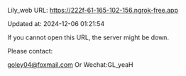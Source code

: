 Lily_web URL: https://222f-61-165-102-156.ngrok-free.app

Updated at: 2024-12-06 01:21:54

If you cannot open this URL, the server might be down.

Please contact: 

goley04@foxmail.com Or Wechat:GL_yeaH